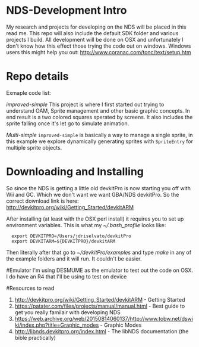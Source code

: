 # NDS-Development Intro
My research and projects for developing on the NDS will be placed in this read me.
This repo will also include the default SDK folder and various projects I build.
All development will be done on OSX and unfortunately I don't know how this effect those trying the code out on windows.
Windows users this might help you out: http://www.coranac.com/tonc/text/setup.htm

# Repo details

Exmaple code list:

*improved-simple*
This project is where I first started out trying to understand OAM, Sprite management and other basic graphic concepts. In end result is a two colored squares sperated by screens. It also includes the sprite falling once it's let go to simulate animation.

*Multi-simple*
`improved-simple` is basically a way to manage a single sprite, in this example we explore dynamically generating sprites with `SpriteEntry` for multiple sprite objects.


# Downloading and Installing
So since the NDS is getting a little old devkitPro is now starting you off with Wii and GC. Which we don't want we want GBA/NDS devkitPro. So the correct download link is here:
http://devkitpro.org/wiki/Getting_Started/devkitARM

After installing (at least with the OSX perl install) it requires you to set up environment variables.
This is what my *~/.bash_profile* looks like:
```
  export DEVKITPRO=/Users/jdriselvato/devkitPro
  export DEVKITARM=${DEVKITPRO}/devkitARM
```

Then literally after that go to *~/devkitPro/examples* and type *make* in any of the example folders and it will run. It couldn't be easier.

#Emulator
I'm using DESMUME as the emulator to test out the code on OSX. I do have an R4 that I'll be using to test on device

#Resources to read
1. http://devkitpro.org/wiki/Getting_Started/devkitARM - Getting Started
2. https://patater.com/files/projects/manual/manual.html - Best guide to get you really familair with developing NDS
2. https://web.archive.org/web/20150814060137/http://www.tobw.net/dswiki/index.php?title=Graphic_modes - Graphic Modes
3. http://libnds.devkitpro.org/index.html - The libNDS documentation (the bible practically)

